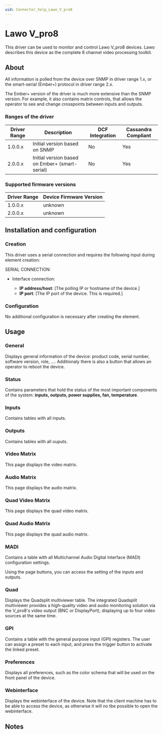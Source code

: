 ```yaml
---
uid: Connector_help_Lawo_V_pro8
---
```


# Lawo V_pro8

This driver can be used to monitor and control Lawo V_pro8 devices. Lawo describes this device as the complete 8 channel video processing toolkit.

## About

All information is polled from the device over SNMP in driver range 1.x, or the smart-serial (Ember+) protocol in driver range 2.x.

The Ember+ version of the driver is much more extensive than the SNMP version. For example, it also contains matrix controls, that allows the operator to see and change crosspoints between inputs and outputs.

### Ranges of the driver

| **Driver Range** | **Description**                                | **DCF Integration** | **Cassandra Compliant** |
|------------------|------------------------------------------------|---------------------|-------------------------|
| 1.0.0.x          | Initial version based on SNMP                  | No                  | Yes                     |
| 2.0.0.x          | Initial version based on Ember+ (smart-serial) | No                  | Yes                     |

### Supported firmware versions

| **Driver Range** | **Device Firmware Version** |
|------------------|-----------------------------|
| 1.0.0.x          | unknown                     |
| 2.0.0.x          | unknown                     |

## Installation and configuration

### Creation

This driver uses a serial connection and requires the following input during element creation:

SERIAL CONNECTION:

- Interface connection:

  - **IP address/host**: \[The polling IP or hostname of the device.\]
  - **IP port**: \[The IP port of the device. This is required.\]

### Configuration

No additional configuration is necessary after creating the element.

## Usage

### General

Displays general information of the device: product code, serial number, software version, role, .... Additionaly there is also a button that allows an operator to reboot the device.

### Status

Contains parameters that hold the status of the most important components of the system: **inputs, outputs, power supplies, fan, temperature**.

### Inputs

Contains tables with all inputs.

### Outputs

Contains tables with all ouputs.

### Video Matrix

This page displays the video matrix.

### Audio Matrix

This page displays the audio matrix.

### Quad Video Matrix

This page displays the quad video matrix.

### Quad Audio Matrix

This page displays the quad audio matrix.

### MADI

Contains a table with all Multichannel Audio Digital Interface (MADI) configuration settings.

Using the page buttons, you can access the setting of the inputs and outputs.

### Quad

Displays the Quadsplit multiviewer table. The integrated Quadsplit multiviewer provides a high-quality video and audio monitoring solution via the V_pro8's video output (BNC or DisplayPort), displaying up to four video sources at the same time.

### GPI

Contains a table with the general purpose input (GPI) registers. The user can assign a preset to each input, and press the trigger button to activate the linked preset.

### Preferences

Displays all preferences, such as the color schema that will be used on the front panel of the device.

### Webinterface

Displays the webinterface of the device. Note that the client machine has to be able to access the device, as otherwise it will no tbe possible to open the webinterface.

## Notes
